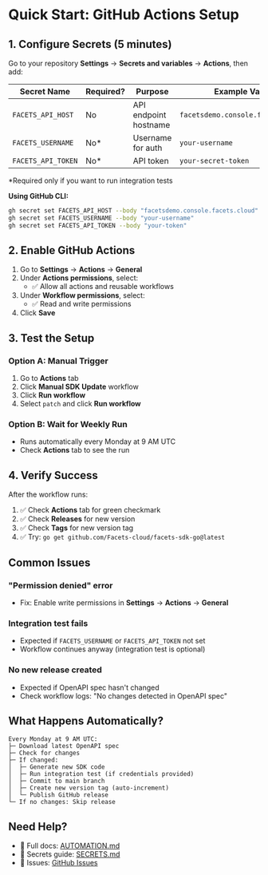 # Quick Start: GitHub Actions Setup

## 1. Configure Secrets (5 minutes)

Go to your repository **Settings** → **Secrets and variables** → **Actions**, then add:

| Secret Name | Required? | Purpose | Example Value |
|------------|-----------|---------|---------------|
| `FACETS_API_HOST` | No | API endpoint hostname | `facetsdemo.console.facets.cloud` |
| `FACETS_USERNAME` | No* | Username for auth | `your-username` |
| `FACETS_API_TOKEN` | No* | API token | `your-secret-token` |

*Required only if you want to run integration tests

**Using GitHub CLI:**
```bash
gh secret set FACETS_API_HOST --body "facetsdemo.console.facets.cloud"
gh secret set FACETS_USERNAME --body "your-username"
gh secret set FACETS_API_TOKEN --body "your-token"
```

## 2. Enable GitHub Actions

1. Go to **Settings** → **Actions** → **General**
2. Under **Actions permissions**, select:
   - ✅ Allow all actions and reusable workflows
3. Under **Workflow permissions**, select:
   - ✅ Read and write permissions
4. Click **Save**

## 3. Test the Setup

### Option A: Manual Trigger
1. Go to **Actions** tab
2. Click **Manual SDK Update** workflow
3. Click **Run workflow**
4. Select `patch` and click **Run workflow**

### Option B: Wait for Weekly Run
- Runs automatically every Monday at 9 AM UTC
- Check **Actions** tab to see the run

## 4. Verify Success

After the workflow runs:

1. ✅ Check **Actions** tab for green checkmark
2. ✅ Check **Releases** for new version
3. ✅ Check **Tags** for new version tag
4. ✅ Try: `go get github.com/Facets-cloud/facets-sdk-go@latest`

## Common Issues

### "Permission denied" error
- Fix: Enable write permissions in **Settings** → **Actions** → **General**

### Integration test fails
- Expected if `FACETS_USERNAME` or `FACETS_API_TOKEN` not set
- Workflow continues anyway (integration test is optional)

### No new release created
- Expected if OpenAPI spec hasn't changed
- Check workflow logs: "No changes detected in OpenAPI spec"

## What Happens Automatically?

```
Every Monday at 9 AM UTC:
├─ Download latest OpenAPI spec
├─ Check for changes
├─ If changed:
│  ├─ Generate new SDK code
│  ├─ Run integration test (if credentials provided)
│  ├─ Commit to main branch
│  ├─ Create new version tag (auto-increment)
│  └─ Publish GitHub release
└─ If no changes: Skip release
```

## Need Help?

- 📖 Full docs: [AUTOMATION.md](../AUTOMATION.md)
- 🔐 Secrets guide: [SECRETS.md](SECRETS.md)
- 🐛 Issues: [GitHub Issues](../../issues)

